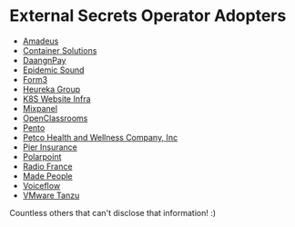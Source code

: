 # External Secrets Operator Adopters

<!-- Add yourself here if you are using ESO in your company or your project! -->

- [Amadeus](https://amadeus.com/)
- [Container Solutions](http://container-solutions.com/)
- [DaangnPay](https://www.daangnpay.com/)
- [Epidemic Sound](https://www.epidemicsound.com/)
- [Form3](https://www.form3.tech/)
- [Heureka Group](https://heureka.group)
- [K8S Website Infra](https://k8s.io/)
- [Mixpanel](https://mixpanel.com)
- [OpenClassrooms](https://openclassrooms.com)
- [Pento](https://www.pento.io/)
- [Petco Health and Wellness Company, Inc](https://www.petco.com/)
- [Pier Insurance](https://www.pier.digital/)
- [Polarpoint](https://www.polarpoint.io/)
- [Radio France](https://www.radiofrance.fr/)
- [Made People](https://madepeople.se/)
- [Voiceflow](https://www.voiceflow.com/)
- [VMware Tanzu](https://tanzu.vmware.com/)

Countless others that can't disclose that information! :)
